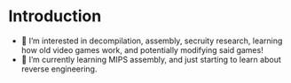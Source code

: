 # Introduction
- 👀 I’m interested in decompilation, assembly, secruity research, learning how old video games work, and potentially modifying said games! 
- 🌱 I’m currently learning MIPS assembly, and just starting to learn about reverse engineering.
<!---
bighunchomikey/bighunchomikey is a ✨ special ✨ repository because its `README.md` (this file) appears on your GitHub profile.
You can click the Preview link to take a look at your changes.
--->

